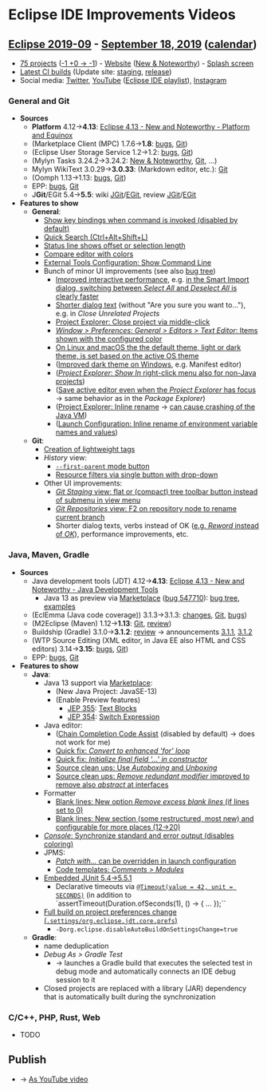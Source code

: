 # Eclipse IDE Improvements Videos

## [Eclipse 2019-09](https://wiki.eclipse.org/Category:SimRel-2019-09) - [September 18, 2019](https://www.google.com/calendar/event?eid=MGxqNmgycHNmczZhZW9xdXN0NXUwbnVpY3QgZ2NoczdubTRudnBtODM3NDY5ZGRqOXRqbGtAZw&ctz=Europe/Berlin) ([calendar](https://calendar.google.com/calendar/embed?src=gchs7nm4nvpm837469ddj9tjlk@group.calendar.google.com&ctz=Europe/Berlin))
* [75 projects](https://projects.eclipse.org/releases/2019-09) ([-1 +0 → -1](https://projects.eclipse.org/releases/2019-06)) - [Website](https://staging.eclipse.org/eclipseide/2019-09) ([New & Noteworthy](https://staging.eclipse.org/eclipseide/2019-09/noteworthy)) - [Splash screen](https://bugs.eclipse.org/bugs/show_bug.cgi?id=545158)
* [Latest CI builds](https://hudson.eclipse.org/packaging/job/simrel.epp-tycho-build/lastSuccessfulBuild/artifact/org.eclipse.epp.packages/archive/) (Update site: [staging](https://download.eclipse.org/staging/2019-09), [release](http://download.eclipse.org/releases/2019-09))
* Social media: [Twitter](http://twitter.com/EclipseJavaIDE), [YouTube](https://www.youtube.com/user/EclipseFdn) ([Eclipse IDE playlist](https://www.youtube.com/playlist?list=PLy7t4z5SYNaSNjL60ofpwVhfA7mOF3Pgk)), [Instagram](https://www.instagram.com/eclipsejavaide)

### General and Git
* **Sources**
    * **Platform** 4.12→**4.13**: [Eclipse 4.13 - New and Noteworthy - Platform and Equinox](https://www.eclipse.org/eclipse/news/4.13/platform.php)
    * (Marketplace Client (MPC) 1.7.6→**1.8**: [bugs](https://bugs.eclipse.org/bugs/buglist.cgi?product=MPC&query_format=advanced&order=changeddate%20DESC), [Git](https://git.eclipse.org/c/mpc/org.eclipse.epp.mpc.git/log/))
    * (Eclipse User Storage Service 1.2→1.2: [bugs](https://bugs.eclipse.org/bugs/buglist.cgi?product=USSSDK&query_format=advanced&order=changeddate%20DESC), [Git](https://git.eclipse.org/c/usssdk/org.eclipse.usssdk.git/log/))
    * (Mylyn Tasks 3.24.2→3.24.2: [New & Noteworthy](https://www.eclipse.org/mylyn/new/), [Git](https://git.eclipse.org/c/mylyn/org.eclipse.mylyn.tasks.git/log/), ...)
    * Mylyn WikiText 3.0.29→**3.0.33**: (Markdown editor, etc.): [Git](https://git.eclipse.org/c/mylyn/org.eclipse.mylyn.docs.git/log/)
    * (Oomph 1.13→1.13: [bugs](https://bugs.eclipse.org/bugs/buglist.cgi?product=Oomph&query_format=advanced&order=changeddate%20DESC), [Git](https://git.eclipse.org/c/oomph/org.eclipse.oomph.git/log/))
    * EPP: [bugs](https://bugs.eclipse.org/bugs/buglist.cgi?product=EPP&query_format=advanced&order=changeddate%20DESC), [Git](https://git.eclipse.org/c/epp/org.eclipse.epp.packages.git/log/)
    * J**Git**/EGit 5.4→**5.5**: wiki [JGit](https://wiki.eclipse.org/JGit/New_and_Noteworthy/5.5)/[EGit](https://wiki.eclipse.org/EGit/New_and_Noteworthy/5.5), review [JGit](https://projects.eclipse.org/projects/technology.jgit/reviews/5.5.0-release-review)/[EGit](https://projects.eclipse.org/projects/technology.egit/reviews/5.5.0-release-review)
* **Features to show**
    * **General**:
        * [Show key bindings when command is invoked (disabled by default)](https://www.eclipse.org/eclipse/news/4.13/platform.php#show-keybinding)
        * [Quick Search (Ctrl+Alt+Shift+L)](https://www.eclipse.org/eclipse/news/4.13/platform.php#quick-text-search)
        * [Status line shows offset or selection length](https://www.eclipse.org/eclipse/news/4.13/platform.php#editor-status-line)
        * [Compare editor with colors](https://www.eclipse.org/eclipse/news/4.13/platform.php#colors-in-compareviewer)
        * [External Tools Configuration: Show Command Line](https://www.eclipse.org/eclipse/news/4.13/platform.php#external-tool-showcommandline)
        * Bunch of minor UI improvements (see also [bug tree](https://bugs.eclipse.org/bugs/showdependencytree.cgi?id=548042))
            * [Improved interactive performance](https://www.eclipse.org/eclipse/news/4.13/platform.php#ui-performance), e.g. [in the Smart Import dialog, switching between _Select All_ and _Deselect All_ is clearly faster](https://bugs.eclipse.org/bugs/show_bug.cgi?id=546450)
            * [Shorter dialog text](https://www.eclipse.org/eclipse/news/4.13/platform.php#shorter-dialog-texts) (without "Are you sure you want to..."), e.g. in _Close Unrelated Projects_
            * [Project Explorer: Close project via middle-click](https://www.eclipse.org/eclipse/news/4.13/platform.php#close-project-via-middle-click)
            * [_Window > Preferences: General > Editors > Text Editor_: Items shown with the configured color](https://www.eclipse.org/eclipse/news/4.13/platform.php#text-editors-color-preview)
            * [On Linux and macOS the the default theme, light or dark theme, is set based on the active OS theme](https://www.eclipse.org/eclipse/news/4.13/platform.php#start-in-dark-theme)
            * ([Improved dark theme on Windows](https://www.eclipse.org/eclipse/news/4.13/platform.php#styling-forms), e.g. Manifest editor)
            * ([_Project Explorer_: _Show In_ right-click menu also for non-Java projects](https://www.eclipse.org/eclipse/news/4.13/platform.php#showin-action-project-explorer))
            * ([Save active editor even when the _Project Explorer_ has focus](https://www.eclipse.org/eclipse/news/4.13/platform.php#save-action-project-explorer) → same behavior as in the _Package Explorer_)
            * ([Project Explorer: Inline rename](https://www.eclipse.org/eclipse/news/4.13/platform.php#project-explorer-normal-resource-inline-rename) → [can cause crashing of the Java VM](https://bugs.eclipse.org/bugs/show_bug.cgi?id=550857))
            * ([Launch Configuration: Inline rename of environment variable names and values](https://www.eclipse.org/eclipse/news/4.13/platform.php#environment-table-improvements))
    * **Git**:
        * [Creation of lightweight tags](https://wiki.eclipse.org/EGit/New_and_Noteworthy/5.5#Creating_Lightweight_Tags)
        * _History_ view:
            * [`--first-parent` mode button](https://wiki.eclipse.org/EGit/New_and_Noteworthy/5.5#Option_to_Show_First_Parents_Only)
            * [Resource filters via single button with drop-down](https://wiki.eclipse.org/EGit/New_and_Noteworthy/5.5#Shorter_View_Toolbar)
        * Other UI improvements:
            * [_Git Staging_ view: flat or (compact) tree toolbar button instead of submenu in view menu](https://wiki.eclipse.org/EGit/New_and_Noteworthy/5.5#Staged_files_as_list_or_tree)
            * [_Git Repositories_ view: F2 on repository node to rename current branch](https://wiki.eclipse.org/EGit/New_and_Noteworthy/5.5#Renaming_branches_became_easier)
            * Shorter dialog texts, verbs instead of OK ([e.g. _Reword_ instead of _OK_](https://bugs.eclipse.org/bugs/show_bug.cgi?id=548144)), performance improvements, etc.

### Java, Maven, Gradle
* **Sources**
    * Java development tools (JDT) 4.12→**4.13**: [Eclipse 4.13 - New and Noteworthy - Java Development Tools](https://www.eclipse.org/eclipse/news/4.13/jdt.php)
        * Java 13 as preview via [Marketplace](https://marketplace.eclipse.org/content/java-13-support-eclipse-2019-09-413) ([bug 547710](https://bugs.eclipse.org/bugs/show_bug.cgi?id=547710)): [bug tree](https://bugs.eclipse.org/bugs/showdependencytree.cgi?id=539066), [examples](https://wiki.eclipse.org/Java13/Examples)
    * (EclEmma (Java code coverage)) 3.1.3→3.1.3: [changes](https://www.eclemma.org/changes.html), [Git](https://github.com/eclipse/eclemma/commits/master), [bugs](https://bugs.eclipse.org/bugs/buglist.cgi?product=Eclemma&query_format=advanced&order=changeddate%20DESC))
    * (M2Eclipse (Maven) 1.12→**1.13**: [Git](https://git.eclipse.org/c/m2e/m2e-core.git/log/), [review](https://projects.eclipse.org/projects/technology.m2e/reviews/1.13-release-review))
    * Buildship (Gradle) 3.1.0→**3.1.2**: [review](https://projects.eclipse.org/projects/tools.buildship/releases/3.1.2) → announcements [3.1.1](https://discuss.gradle.org/t/buildship-3-1-1-is-now-available/32257), [3.1.2](https://discuss.gradle.org/t/buildship-3-1-2-is-now-available/33034)
    * (WTP Source Editing (XML editor, in Java EE also HTML and CSS editors) 3.14→**3.15**: [bugs](https://bugs.eclipse.org/bugs/buglist.cgi?product=WTP%20Source%20Editing&query_format=advanced&order=changeddate%20DESC), [Git](https://git.eclipse.org/c/sourceediting/webtools.sourceediting.git/log/))
    * EPP: [bugs](https://bugs.eclipse.org/bugs/buglist.cgi?product=EPP&query_format=advanced&order=changeddate%20DESC), [Git](https://git.eclipse.org/c/epp/org.eclipse.epp.packages.git/log/)
* **Features to show**
    * **Java**:
        * Java 13 support via [Marketplace](https://marketplace.eclipse.org/content/java-13-support-eclipse-2019-09-413):
            * (New Java Project: JavaSE-13)
            * (Enable Preview features)
                * [JEP 355](https://openjdk.java.net/jeps/355): [Text Blocks](https://bugs.eclipse.org/bugs/show_bug.cgi?id=531716)
                * [JEP 354](https://openjdk.java.net/jeps/354): [Switch Expression](https://bugs.eclipse.org/bugs/show_bug.cgi?id=549435)
        * Java editor:
            * ([Chain Completion Code Assist](https://www.eclipse.org/eclipse/news/4.13/jdt.php#chain-completion) (disabled by default) → does not work for me)
            * [Quick fix: _Convert to enhanced 'for' loop_](https://www.eclipse.org/eclipse/news/4.13/jdt.php#foreach-loop-collections)
            * [Quick fix: _Initialize final field '...' in constructor_](https://www.eclipse.org/eclipse/news/4.13/jdt.php#foreach-loop-collections)
            * [Source clean ups: Use _Autoboxing_ and _Unboxing_](https://www.eclipse.org/eclipse/news/4.13/jdt.php#autoboxing-unboxing)
            * [Source clean ups: _Remove redundant modifier_ improved to remove also _abstract_ at interfaces](https://www.eclipse.org/eclipse/news/4.13/jdt.php#enhanced-redundant-modifier-removal)
        * Formatter
            * [Blank lines: New option _Remove excess blank lines_ (if lines set to 0)](https://www.eclipse.org/eclipse/news/4.13/jdt.php#remove-excess-blank-lines)
            * [Blank lines: New section (some restructured, most new) and configurable for more places (12→20)](https://www.eclipse.org/eclipse/news/4.13/jdt.php#blank-lines-changes)
        * [_Console_: Synchronize standard and error output (disables coloring)](https://www.eclipse.org/eclipse/news/4.13/jdt.php#console-output-synchronization)
        * JPMS:
            * [_Patch with..._ can be overridden in launch configuration](https://www.eclipse.org/eclipse/news/4.13/jdt.php#blank-lines-changes)
            * [Code templates: _Comments > Modules_](https://www.eclipse.org/eclipse/news/4.13/jdt.php#javadoc-for-module-info)
        * [Embedded JUnit 5.4→5.5.1](https://www.eclipse.org/eclipse/news/4.13/jdt.php#junit-5.5.1)
            * Declarative timeouts via [`@Timeout(value = 42, unit = SECONDS)`](https://github.com/junit-team/junit5/blob/master/junit-jupiter-api/src/main/java/org/junit/jupiter/api/Timeout.java) (in addition to `assertTimeout(Duration.ofSeconds(1), () -> { ... });``
        * [Full build on project preferences change (`.settings/org.eclipse.jdt.core.prefs`)](https://www.eclipse.org/eclipse/news/4.13/jdt.php#full-build-on-jdt-core-settings-change)
            * `-Dorg.eclipse.disableAutoBuildOnSettingsChange=true`
    * **Gradle**:
        * name deduplication
        * _Debug As > Gradle Test_
            * → launches a Gradle build that executes the selected test in debug mode and automatically connects an IDE debug session to it
        * Closed projects are replaced with a library (JAR) dependency that is automatically built during the synchronization

### C/C++, PHP, Rust, Web
* TODO

## Publish
* → [As YouTube video](https://www.youtube.com/playlist?list=PLnh_8hTD4yvnhXSttuewEKgKkmlIj_ND-)
